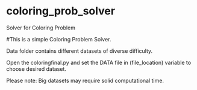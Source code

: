# coloring_prob_solver
Solver for Coloring Problem


#This is a simple Coloring Problem Solver. 

Data folder contains different datasets of diverse difficulty. 

Open the coloringfinal.py and set the DATA file in (file_location) variable to choose desired dataset.

Please note:
Big datasets may require solid computational time.

